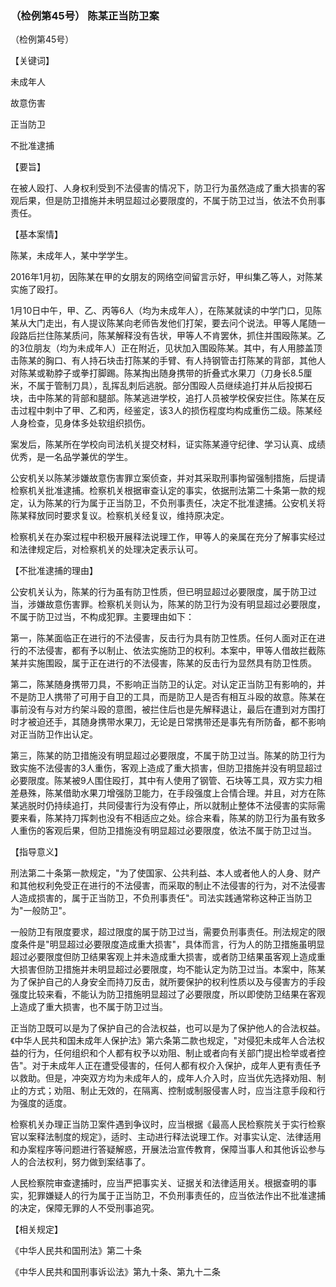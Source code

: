 ### （检例第45号） 陈某正当防卫案

（检例第45号）

【关键词】

未成年人

故意伤害

正当防卫

不批准逮捕

【要旨】

在被人殴打、人身权利受到不法侵害的情况下，防卫行为虽然造成了重大损害的客观后果，但是防卫措施并未明显超过必要限度的，不属于防卫过当，依法不负刑事责任。

【基本案情】

陈某，未成年人，某中学学生。

2016年1月初，因陈某在甲的女朋友的网络空间留言示好，甲纠集乙等人，对陈某实施了殴打。

1月10日中午，甲、乙、丙等6人（均为未成年人），在陈某就读的中学门口，见陈某从大门走出，有人提议陈某向老师告发他们打架，要去问个说法。甲等人尾随一段路后拦住陈某质问，陈某解释没有告状，甲等人不肯罢休，抓住并围殴陈某。乙的3位朋友（均为未成年人）正在附近，见状加入围殴陈某。其中，有人用膝盖顶击陈某的胸口、有人持石块击打陈某的手臂、有人持钢管击打陈某的背部，其他人对陈某或勒脖子或拳打脚踢。陈某掏出随身携带的折叠式水果刀（刀身长8.5厘米，不属于管制刀具），乱挥乱刺后逃脱。部分围殴人员继续追打并从后投掷石块，击中陈某的背部和腿部。陈某逃进学校，追打人员被学校保安拦住。陈某在反击过程中刺中了甲、乙和丙，经鉴定，该3人的损伤程度均构成重伤二级。陈某经人身检查，见身体多处软组织损伤。

案发后，陈某所在学校向司法机关提交材料，证实陈某遵守纪律、学习认真、成绩优秀，是一名品学兼优的学生。

公安机关以陈某涉嫌故意伤害罪立案侦查，并对其采取刑事拘留强制措施，后提请检察机关批准逮捕。检察机关根据审查认定的事实，依据刑法第二十条第一款的规定，认为陈某的行为属于正当防卫，不负刑事责任，决定不批准逮捕。公安机关将陈某释放同时要求复议。检察机关经复议，维持原决定。

检察机关在办案过程中积极开展释法说理工作，甲等人的亲属在充分了解事实经过和法律规定后，对检察机关的处理决定表示认可。

【不批准逮捕的理由】

公安机关认为，陈某的行为虽有防卫性质，但已明显超过必要限度，属于防卫过当，涉嫌故意伤害罪。检察机关则认为，陈某的防卫行为没有明显超过必要限度，不属于防卫过当，不构成犯罪。主要理由如下：

第一，陈某面临正在进行的不法侵害，反击行为具有防卫性质。任何人面对正在进行的不法侵害，都有予以制止、依法实施防卫的权利。本案中，甲等人借故拦截陈某并实施围殴，属于正在进行的不法侵害，陈某的反击行为显然具有防卫性质。

第二，陈某随身携带刀具，不影响正当防卫的认定。对认定正当防卫有影响的，并不是防卫人携带了可用于自卫的工具，而是防卫人是否有相互斗殴的故意。陈某在事前没有与对方约架斗殴的意图，被拦住后也是先解释退让，最后在遭到对方围打时才被迫还手，其随身携带水果刀，无论是日常携带还是事先有所防备，都不影响对正当防卫作出认定。

第三，陈某的防卫措施没有明显超过必要限度，不属于防卫过当。陈某的防卫行为致实施不法侵害的3人重伤，客观上造成了重大损害，但防卫措施并没有明显超过必要限度。陈某被9人围住殴打，其中有人使用了钢管、石块等工具，双方实力相差悬殊，陈某借助水果刀增强防卫能力，在手段强度上合情合理。并且，对方在陈某逃脱时仍持续追打，共同侵害行为没有停止，所以就制止整体不法侵害的实际需要来看，陈某持刀挥刺也没有不相适应之处。综合来看，陈某的防卫行为虽有致多人重伤的客观后果，但防卫措施没有明显超过必要限度，依法不属于防卫过当。

【指导意义】

刑法第二十条第一款规定，"为了使国家、公共利益、本人或者他人的人身、财产和其他权利免受正在进行的不法侵害，而采取的制止不法侵害的行为，对不法侵害人造成损害的，属于正当防卫，不负刑事责任"。司法实践通常称这种正当防卫为"一般防卫"。

一般防卫有限度要求，超过限度的属于防卫过当，需要负刑事责任。刑法规定的限度条件是"明显超过必要限度造成重大损害"，具体而言，行为人的防卫措施虽明显超过必要限度但防卫结果客观上并未造成重大损害，或者防卫结果虽客观上造成重大损害但防卫措施并未明显超过必要限度，均不能认定为防卫过当。本案中，陈某为了保护自己的人身安全而持刀反击，就所要保护的权利性质以及与侵害方的手段强度比较来看，不能认为防卫措施明显超过了必要限度，所以即使防卫结果在客观上造成了重大损害，也不属于防卫过当。

正当防卫既可以是为了保护自己的合法权益，也可以是为了保护他人的合法权益。《中华人民共和国未成年人保护法》第六条第二款也规定，"对侵犯未成年人合法权益的行为，任何组织和个人都有权予以劝阻、制止或者向有关部门提出检举或者控告"。对于未成年人正在遭受侵害的，任何人都有权介入保护，成年人更有责任予以救助。但是，冲突双方均为未成年人的，成年人介入时，应当优先选择劝阻、制止的方式；劝阻、制止无效的，在隔离、控制或制服侵害人时，应当注意手段和行为强度的适度。

检察机关办理正当防卫案件遇到争议时，应当根据《最高人民检察院关于实行检察官以案释法制度的规定》，适时、主动进行释法说理工作。对事实认定、法律适用和办案程序等问题进行答疑解惑，开展法治宣传教育，保障当事人和其他诉讼参与人的合法权利，努力做到案结事了。

人民检察院审查逮捕时，应当严把事实关、证据关和法律适用关。根据查明的事实，犯罪嫌疑人的行为属于正当防卫，不负刑事责任的，应当依法作出不批准逮捕的决定，保障无罪的人不受刑事追究。

【相关规定】

《中华人民共和国刑法》第二十条

《中华人民共和国刑事诉讼法》第九十条、第九十二条
